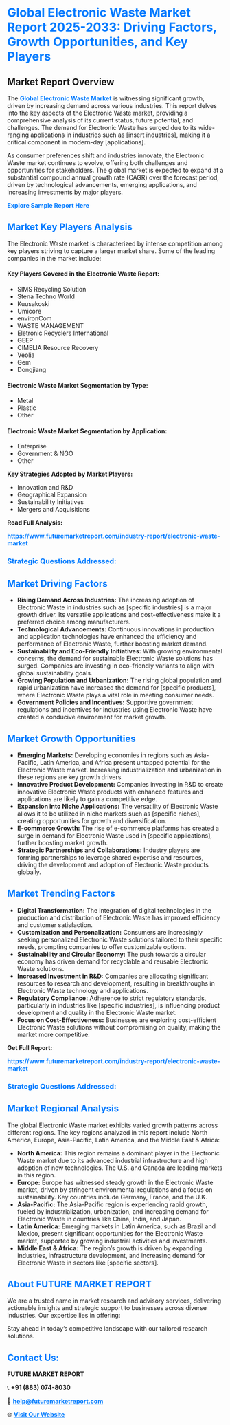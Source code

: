 <h1 style="color: #007BFF;">Global Electronic Waste Market Report 2025-2033: Driving Factors, Growth Opportunities, and Key Players</h1>

<section id="overview">
<h2>Market Report Overview</h2>
<p>The <a href="https://www.futuremarketreport.com/industry-report/electronic-waste-market" style="color: #007BFF; text-decoration: none;"><strong>Global Electronic Waste Market</strong></a> is witnessing significant growth, driven by increasing demand across various industries. This report delves into the key aspects of the Electronic Waste market, providing a comprehensive analysis of its current status, future potential, and challenges. The demand for Electronic Waste has surged due to its wide-ranging applications in industries such as [insert industries], making it a critical component in modern-day [applications].</p>
<p>As consumer preferences shift and industries innovate, the Electronic Waste market continues to evolve, offering both challenges and opportunities for stakeholders. The global market is expected to expand at a substantial compound annual growth rate (CAGR) over the forecast period, driven by technological advancements, emerging applications, and increasing investments by major players.</p>
</section>

<section id="overview">
<p><a href="https://www.futuremarketreport.com/request-sample/reportId=44165" style="color: #007BFF; text-decoration: none;"><strong>Explore Sample Report Here</strong></a></p>
</section>

<section id="key-players">
<h2 style="color: #007BFF;">Market Key Players Analysis</h2>
<p>The Electronic Waste market is characterized by intense competition among key players striving to capture a larger market share. Some of the leading companies in the market include:</p>
<h4>Key Players Covered in the Electronic Waste Report:</h4>
<ul><li>SIMS Recycling Solution</li><li>Stena Techno World</li><li>Kuusakoski</li><li>Umicore</li><li>environCom</li><li>WASTE MANAGEMENT</li><li>Eletronic Recyclers International</li><li>GEEP</li><li>CIMELIA Resource Recovery</li><li>Veolia</li><li>Gem</li><li>Dongjiang</li></ul>
<h4>Electronic Waste Market Segmentation by Type:</h4>
<ul><li>Metal</li><li>Plastic</li><li>Other</li></ul>

<h4>Electronic Waste Market Segmentation by Application:</h4>
<ul><li>Enterprise</li><li>Government &amp; NGO</li><li>Other</li></ul>
<p><strong>Key Strategies Adopted by Market Players:</strong></p>
<ul>
<li>Innovation and R&D</li>
<li>Geographical Expansion</li>
<li>Sustainability Initiatives</li>
<li>Mergers and Acquisitions</li>
</ul>
</section>

<section>
<p><strong>Read Full Analysis: </strong></p><a href="https://www.futuremarketreport.com/industry-report/electronic-waste-market" style="color: #007BFF; text-decoration: none;"><strong>https://www.futuremarketreport.com/industry-report/electronic-waste-market</strong></a>
<h3 style="color: #007BFF;">Strategic Questions Addressed:</h3>
</section>

<section id="driving-factors">
<h2 style="color: #007BFF;">Market Driving Factors</h2>
<ul>
<li><strong>Rising Demand Across Industries:</strong> The increasing adoption of Electronic Waste in industries such as [specific industries] is a major growth driver. Its versatile applications and cost-effectiveness make it a preferred choice among manufacturers.</li>
<li><strong>Technological Advancements:</strong> Continuous innovations in production and application technologies have enhanced the efficiency and performance of Electronic Waste, further boosting market demand.</li>
<li><strong>Sustainability and Eco-Friendly Initiatives:</strong> With growing environmental concerns, the demand for sustainable Electronic Waste solutions has surged. Companies are investing in eco-friendly variants to align with global sustainability goals.</li>
<li><strong>Growing Population and Urbanization:</strong> The rising global population and rapid urbanization have increased the demand for [specific products], where Electronic Waste plays a vital role in meeting consumer needs.</li>
<li><strong>Government Policies and Incentives:</strong> Supportive government regulations and incentives for industries using Electronic Waste have created a conducive environment for market growth.</li>
</ul>
</section>

<section id="growth-opportunities">
<h2 style="color: #007BFF;">Market Growth Opportunities</h2>
<ul>
<li><strong>Emerging Markets:</strong> Developing economies in regions such as Asia-Pacific, Latin America, and Africa present untapped potential for the Electronic Waste market. Increasing industrialization and urbanization in these regions are key growth drivers.</li>
<li><strong>Innovative Product Development:</strong> Companies investing in R&D to create innovative Electronic Waste products with enhanced features and applications are likely to gain a competitive edge.</li>
<li><strong>Expansion into Niche Applications:</strong> The versatility of Electronic Waste allows it to be utilized in niche markets such as [specific niches], creating opportunities for growth and diversification.</li>
<li><strong>E-commerce Growth:</strong> The rise of e-commerce platforms has created a surge in demand for Electronic Waste used in [specific applications], further boosting market growth.</li>
<li><strong>Strategic Partnerships and Collaborations:</strong> Industry players are forming partnerships to leverage shared expertise and resources, driving the development and adoption of Electronic Waste products globally.</li>
</ul>
</section>

<section id="trending-factors">
<h2 style="color: #007BFF;">Market Trending Factors</h2>
<ul>
<li><strong>Digital Transformation:</strong> The integration of digital technologies in the production and distribution of Electronic Waste has improved efficiency and customer satisfaction.</li>
<li><strong>Customization and Personalization:</strong> Consumers are increasingly seeking personalized Electronic Waste solutions tailored to their specific needs, prompting companies to offer customizable options.</li>
<li><strong>Sustainability and Circular Economy:</strong> The push towards a circular economy has driven demand for recyclable and reusable Electronic Waste solutions.</li>
<li><strong>Increased Investment in R&D:</strong> Companies are allocating significant resources to research and development, resulting in breakthroughs in Electronic Waste technology and applications.</li>
<li><strong>Regulatory Compliance:</strong> Adherence to strict regulatory standards, particularly in industries like [specific industries], is influencing product development and quality in the Electronic Waste market.</li>
<li><strong>Focus on Cost-Effectiveness:</strong> Businesses are exploring cost-efficient Electronic Waste solutions without compromising on quality, making the market more competitive.</li>
</ul>
</section>

<section>
<p><strong>Get Full Report: </strong></p><a href="https://www.futuremarketreport.com/industry-report/electronic-waste-market" style="color: #007BFF; text-decoration: none;"><strong>https://www.futuremarketreport.com/industry-report/electronic-waste-market</strong></a>
<h3 style="color: #007BFF;">Strategic Questions Addressed:</h3>
</section>


<section id="regional-analysis">
<h2 style="color: #007BFF;">Market Regional Analysis</h2>
<p>The global Electronic Waste market exhibits varied growth patterns across different regions. The key regions analyzed in this report include North America, Europe, Asia-Pacific, Latin America, and the Middle East & Africa:</p>
<ul>
<li><strong>North America:</strong> This region remains a dominant player in the Electronic Waste market due to its advanced industrial infrastructure and high adoption of new technologies. The U.S. and Canada are leading markets in this region.</li>
<li><strong>Europe:</strong> Europe has witnessed steady growth in the Electronic Waste market, driven by stringent environmental regulations and a focus on sustainability. Key countries include Germany, France, and the U.K.</li>
<li><strong>Asia-Pacific:</strong> The Asia-Pacific region is experiencing rapid growth, fueled by industrialization, urbanization, and increasing demand for Electronic Waste in countries like China, India, and Japan.</li>
<li><strong>Latin America:</strong> Emerging markets in Latin America, such as Brazil and Mexico, present significant opportunities for the Electronic Waste market, supported by growing industrial activities and investments.</li>
<li><strong>Middle East & Africa:</strong> The region’s growth is driven by expanding industries, infrastructure development, and increasing demand for Electronic Waste in sectors like [specific sectors].</li>
</ul>
</section>

<footer>
<h2 style="color: #007BFF;">About FUTURE MARKET REPORT</h2>
<p>We are a trusted name in market research and advisory services, delivering actionable insights and strategic support to businesses across diverse industries. Our expertise lies in offering:</p>

<p>Stay ahead in today’s competitive landscape with our tailored research solutions.</p>

<h2 style="color: #007BFF;">Contact Us:</h2>
<p><strong>FUTURE MARKET REPORT</strong></p>
<p>📞 <strong>+91 (883) 074-8030</strong></p>
<p>📧 <strong><a href="mailto:help@futuremarketreport.com" style="color: #007BFF;">help@futuremarketreport.com</a></strong></p>
<p>🌐 <strong><a href="https://www.futuremarketreport.com/" style="color: #007BFF;">Visit Our Website</a></strong></p>
</footer>